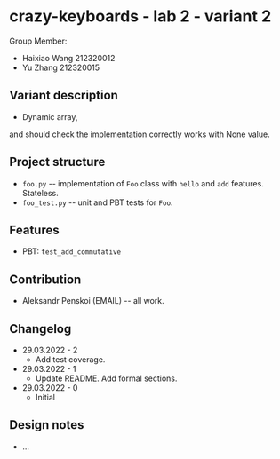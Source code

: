 # crazy-keyboards - lab 2 - variant 2

Group Member:

- Haixiao Wang 212320012
- Yu Zhang     212320015

## Variant description

-  Dynamic array,

and should check the implementation correctly works with None value.

## Project structure

- `foo.py` -- implementation of `Foo` class with `hello` and `add` features.
   Stateless.
- `foo_test.py` -- unit and PBT tests for `Foo`.

## Features

- PBT: `test_add_commutative`

## Contribution

- Aleksandr Penskoi (EMAIL) -- all work.

## Changelog

- 29.03.2022 - 2
  - Add test coverage.
- 29.03.2022 - 1
  - Update README. Add formal sections.
- 29.03.2022 - 0
  - Initial

## Design notes

- ...

